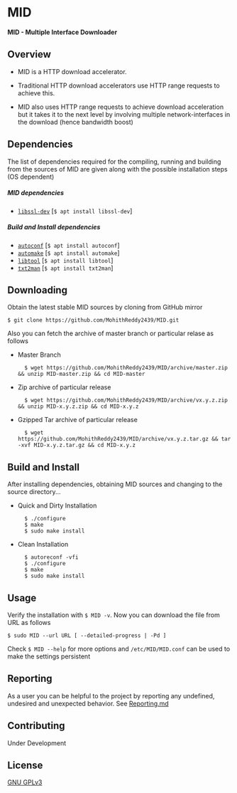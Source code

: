 # MID

**MID - Multiple Interface Downloader**

## Overview

* MID is a HTTP download accelerator.
 
* Traditional HTTP download accelerators use HTTP range requests to achieve this. 

* MID also uses HTTP range requests to achieve download acceleration but it takes it to the next level by involving multiple network-interfaces in the download (hence bandwidth boost)
 
## Dependencies

The list of dependencies required for the compiling, running and building from the sources of MID are given along with the possible installation steps (OS dependent)

##### MID dependencies

* [```libssl-dev```](https://github.com/openssl/openssl) [```$ apt install libssl-dev```]

##### Build and Install dependencies

* [```autoconf```](https://github.com/autotools-mirror/autoconf) [```$ apt install autoconf```]
* [```automake```](https://github.com/autotools-mirror/automake) [```$ apt install automake```]
* [```libtool```](https://github.com/autotools-mirror/libtool) [```$ apt install libtool```]
* [```txt2man```](https://github.com/mvertes/txt2man) [```$ apt install txt2man```]

## Downloading

Obtain the latest stable MID sources by cloning from GitHub mirror

	$ git clone https://github.com/MohithReddy2439/MID.git

Also you can fetch the archive of master branch or particular relase as follows

* Master Branch

		$ wget https://github.com/MohithReddy2439/MID/archive/master.zip && unzip MID-master.zip && cd MID-master
	
* Zip archive of particular release
		
		$ wget https://github.com/MohithReddy2439/MID/archive/vx.y.z.zip && unzip MID-x.y.z.zip && cd MID-x.y.z

* Gzipped Tar archive of particular release
		
		$ wget https://github.com/MohithReddy2439/MID/archive/vx.y.z.tar.gz && tar -xvf MID-x.y.z.tar.gz && cd MID-x.y.z

## Build and Install

After installing dependencies, obtaining MID sources and changing to the source directory...

* Quick and Dirty Installation

		$ ./configure
		$ make
		$ sudo make install

* Clean Installation

		$ autoreconf -vfi
		$ ./configure
		$ make
		$ sudo make install

## Usage

Verify the installation with ```$ MID -v```. Now you can download the file from URL as follows
			
	$ sudo MID --url URL [ --detailed-progress | -Pd ]

Check ```$ MID --help``` for more options and ```/etc/MID/MID.conf``` can be used to make the settings persistent

## Reporting

As a user you can be helpful to the project by reporting any undefined, undesired and unexpected behavior. See [Reporting.md](https://github.com/MohithReddy2439/MID/Reporting.md)

## Contributing

Under Development

## License
[GNU GPLv3](https://choosealicense.com/licenses/gpl-3.0/)
